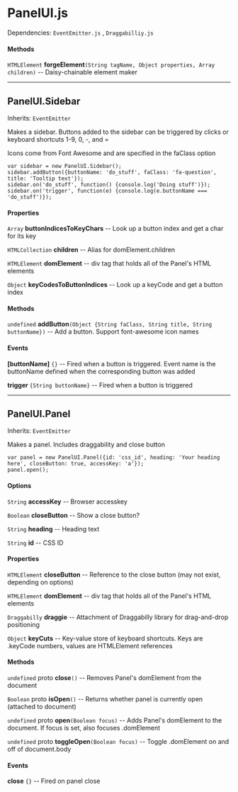 # PanelUI.js

Dependencies: `EventEmitter.js` , `Draggabilliy.js` 

#### Methods

`HTMLElement` **forgeElement**`(String tagName, Object properties, Array children)` -- Daisy-chainable element maker

---

## PanelUI.Sidebar

Inherits: `EventEmitter`

Makes a sidebar. Buttons added to the sidebar can be triggered by clicks or keyboard shortcuts 1-9, 0, -, and =

Icons come from Font Awesome and are specified in the faClass option

```
var sidebar = new PanelUI.Sidebar();
sidebar.addButton({buttonName: 'do_stuff', faClass: 'fa-question', title: 'Tooltip text'});
sidebar.on('do_stuff', function() {console.log('Doing stuff')});
sidebar.on('trigger', function(e) {console.log(e.buttonName === 'do_stuff')});
```

#### Properties

`Array` **buttonIndicesToKeyChars** -- Look up a button index and get a char for its key

`HTMLCollection` **children** -- Alias for domElement.children

`HTMLElement` **domElement** -- div tag that holds all of the Panel's HTML elements

`Object` **keyCodesToButtonIndices** -- Look up a keyCode and get a button index

#### Methods

`undefined` **addButton**`(Object {String faClass, String title, String buttonName})` -- Add a button. Support font-awesome icon names

#### Events

**[buttonName]** `{}` -- Fired when a button is triggered. Event name is the buttonName defined when the corresponding button was added

**trigger** `{String buttonName}` -- Fired when a button is triggered

---

## PanelUI.Panel

Inherits: `EventEmitter`

Makes a panel. Includes draggability and close button

```
var panel = new PanelUI.Panel({id: 'css_id', heading: 'Your heading here', closeButton: true, accessKey: 'a'});
panel.open();
```

#### Options

`String` **accessKey** -- Browser accesskey

`Boolean` **closeButton** -- Show a close button?

`String` **heading** -- Heading text

`String` **id** -- CSS ID

#### Properties

`HTMLElement` **closeButton** -- Reference to the close button (may not exist, depending on options)

`HTMLElement` **domElement** -- div tag that holds all of the Panel's HTML elements

`Draggabilly` **draggie** -- Attachment of Draggabilly library for drag-and-drop positioning

`Object` **keyCuts** -- Key-value store of keyboard shortcuts. Keys are .keyCode numbers, values are HTMLElement references

#### Methods

`undefined` proto **close**`()` -- Removes Panel's domElement from the document

`Boolean` proto **isOpen**`()` -- Returns whether panel is currently open (attached to document)

`undefined` proto **open**`(Boolean focus)` -- Adds Panel's domElement to the document. If focus is set, also focuses .domElement

`undefined` proto **toggleOpen**`(Boolean focus)` -- Toggle .domElement on and off of document.body

#### Events

**close** `{}` -- Fired on panel close

